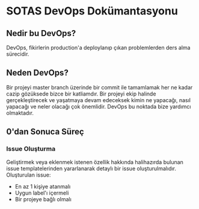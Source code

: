 # SOTAS DevOps Dokümantasyonu

## Nedir bu DevOps?

DevOps, fikirlerin production'a deploylanıp çıkan problemlerden ders alma
sürecidir.

## Neden DevOps?

Bir projeyi master branch üzerinde bir commit ile tamamlamak her ne kadar cazip gözüksede
bizce bir katliamdır. Bir projeyi ekip halinde gerçekleştirecek ve yaşatmaya devam edeceksek
kimin ne yapacağı, nasıl yapacağı ve neler olacağı çok önemlidir. DevOps bu noktada bize 
yardımcı olmaktadır.

## 0'dan Sonuca Süreç

### Issue Oluşturma

Geliştirmek veya eklenmek istenen özellik hakkında halihazırda bulunan issue templatelerinden yararlanarak
detaylı bir issue oluşturulmalıdır. Oluşturulan issue:
- En az 1 kişiye atanmalı
- Uygun label'ı içermeli
- Bir projeye bağlı olmalı
